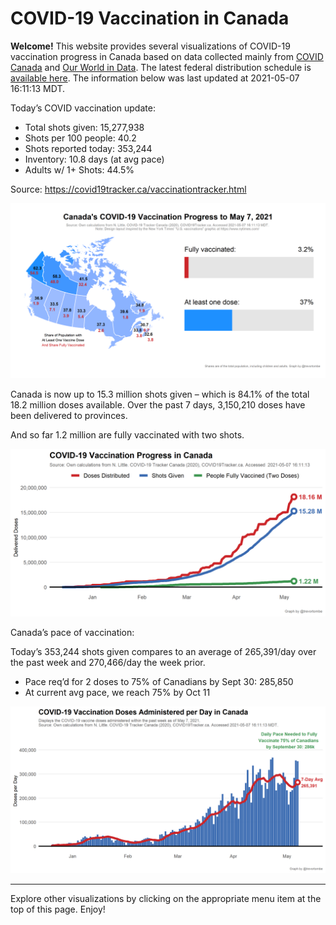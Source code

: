 COVID-19 Vaccination in Canada
==============================

**Welcome!** This website provides several visualizations of COVID-19
vaccination progress in Canada based on data collected mainly from
[COVID Canada](https://covid19tracker.ca/vaccinationtracker.html) and
[Our World in Data](https://ourworldindata.org/covid-vaccinations). The
latest federal distribution schedule is [available
here](https://www.canada.ca/en/public-health/services/diseases/2019-novel-coronavirus-infection/prevention-risks/covid-19-vaccine-treatment/vaccine-rollout.html).
The information below was last updated at 2021-05-07 16:11:13 MDT.

Today’s COVID vaccination update:

-   Total shots given: 15,277,938
-   Shots per 100 people: 40.2
-   Shots reported today: 353,244
-   Inventory: 10.8 days (at avg pace)
-   Adults w/ 1+ Shots: 44.5%

Source:
<a href="https://covid19tracker.ca/vaccinationtracker.html" class="uri">https://covid19tracker.ca/vaccinationtracker.html</a>

![](Plots/plot_main.png)

Canada is now up to 15.3 million shots given – which is 84.1% of the
total 18.2 million doses available. Over the past 7 days, 3,150,210
doses have been delivered to provinces.

And so far 1.2 million are fully vaccinated with two shots.

![](Plots/plot_total.png)

Canada’s pace of vaccination:

Today’s 353,244 shots given compares to an average of 265,391/day over
the past week and 270,466/day the week prior.

-   Pace req’d for 2 doses to 75% of Canadians by Sept 30: 285,850
-   At current avg pace, we reach 75% by Oct 11

![](Plots/pace_national.png)

------------------------------------------------------------------------

Explore other visualizations by clicking on the appropriate menu item at
the top of this page. Enjoy!
